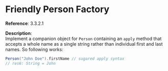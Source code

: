 # Friendly Person Factory

**Reference**: 3.3.2.1

**Description**:  
Implement a companion object for `Person` containing an `apply` method that
accepts a whole name as a single string rather than individual first and
last names. So following works:

```scala
Person("John Doe").firstName // sugared apply syntax
// res6: String = John
```
